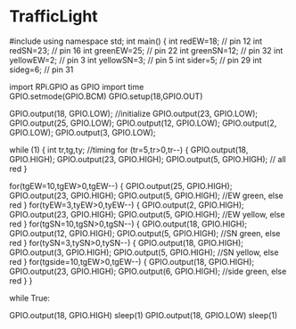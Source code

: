 # TrafficLight
#include<iostream>
using namespace std;
int main()
  {
  int redEW=18; // pin 12
  int redSN=23; // pin 16
  int greenEW=25; // pin 22
  int greenSN=12; // pin 32
  int yellowEW=2; // pin 3
  int yellowSN=3; // pin 5
  int sider=5; // pin 29
  int sideg=6; // pin 31
  
  import RPi.GPIO as GPIO
  import time  
GPIO.setmode(GPIO.BCM)
GPIO.setup(18,GPIO.OUT)

  GPIO.output(18, GPIO.LOW); //initialize
  GPIO.output(23, GPIO.LOW);
  GPIO.output(25, GPIO.LOW);
  GPIO.output(12, GPIO.LOW);
  GPIO.output(2, GPIO.LOW);
  GPIO.output(3, GPIO.LOW);
  
  while (1)
  {
  int tr,tg,ty; //timing
  for (tr=5,tr>0,tr--)
  {
  GPIO.output(18, GPIO.HIGH);
  GPIO.output(23, GPIO.HIGH);
  GPIO.output(5, GPIO.HIGH); // all red
  }
  
  for(tgEW=10,tgEW>0,tgEW--)
  {
   GPIO.output(25, GPIO.HIGH);
  GPIO.output(23, GPIO.HIGH);
  GPIO.output(5, GPIO.HIGH); //EW green, else red
}
for(tyEW=3,tyEW>0,tyEW--)
 {
  GPIO.output(2, GPIO.HIGH);
  GPIO.output(23, GPIO.HIGH);
  GPIO.output(5, GPIO.HIGH); //EW yellow, else red
  }
    for(tgSN=10,tgSN>0,tgSN--)
  {
   GPIO.output(18, GPIO.HIGH);
  GPIO.output(12, GPIO.HIGH);
  GPIO.output(5, GPIO.HIGH); //SN green, else red
}
for(tySN=3,tySN>0,tySN--)
 {
  GPIO.output(18, GPIO.HIGH);
  GPIO.output(3, GPIO.HIGH);
  GPIO.output(5, GPIO.HIGH); //SN yellow, else red
  }
    for(tgside=10,tgEW>0,tgEW--)
  {
   GPIO.output(18, GPIO.HIGH);
  GPIO.output(23, GPIO.HIGH);
  GPIO.output(6, GPIO.HIGH); //side green, else red
}
}

while True:

GPIO.output(18, GPIO.HIGH)
sleep(1)
GPIO.output(18, GPIO.LOW)
sleep(1)
